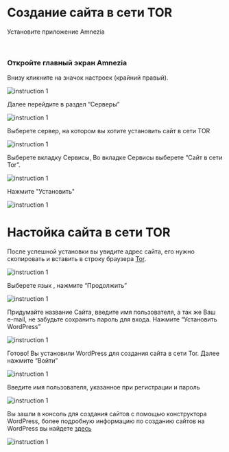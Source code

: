 # Создание сайта в сети TOR

Установите приложение Amnezia

&nbsp;

### Откройте главный экран Amnezia

 Внизу  кликните на значок настроек (крайний правый).

![instruction 1](https://raw.githubusercontent.com/amnezia-vpn/amnezia.org-content/master/docs/ru/instructions/23_create_site_tor/img/cst_ru_1.png)

Далее перейдите в раздел “Серверы”


![instruction 1](https://raw.githubusercontent.com/amnezia-vpn/amnezia.org-content/master/docs/ru/instructions/23_create_site_tor/img/cst_ru_2.png)

Выберете сервер, на котором вы хотите установить сайт в сети TOR 

![instruction 1](https://raw.githubusercontent.com/amnezia-vpn/amnezia.org-content/master/docs/ru/instructions/23_create_site_tor/img/cst_ru_3.png)

Выберете вкладку Сервисы, 
Во вкладке Сервисы выберете  “Сайт в сети Tor”. 

![instruction 1](https://raw.githubusercontent.com/amnezia-vpn/amnezia.org-content/master/docs/ru/instructions/23_create_site_tor/img/cst_ru_4.png)

Нажмите "Установить" 

![instruction 1](https://raw.githubusercontent.com/amnezia-vpn/amnezia.org-content/master/docs/ru/instructions/23_create_site_tor/img/cst_ru_5.png)

# Настойка сайта в сети TOR

После успешной установки вы увидите адрес сайта, его нужно скопировать и вставить в строку браузера [Tor].

![instruction 1](https://raw.githubusercontent.com/amnezia-vpn/amnezia.org-content/master/docs/ru/instructions/23_create_site_tor/img/cst_ru_6.png)

Выберете язык , нажмите “Продолжить”
  
![instruction 1](https://raw.githubusercontent.com/amnezia-vpn/amnezia.org-content/master/docs/ru/instructions/23_create_site_tor/img/cst_ru_7.png)

Придумайте название Сайта, введите имя пользователя, а так же Ваш e-mail, не забудьте сохранить пароль для входа.
Нажмите “Установить WordPress”

![instruction 1](https://raw.githubusercontent.com/amnezia-vpn/amnezia.org-content/master/docs/ru/instructions/23_create_site_tor/img/cst_ru_8.png)

Готово! Вы установили WordPress для создания сайта в сети Tor. Далее нажмите “Войти”

![instruction 1](https://raw.githubusercontent.com/amnezia-vpn/amnezia.org-content/master/docs/ru/instructions/23_create_site_tor/img/cst_ru_9.png)

Введите имя пользователя, указанное при регистрации и пароль 

![instruction 1](https://raw.githubusercontent.com/amnezia-vpn/amnezia.org-content/master/docs/ru/instructions/23_create_site_tor/img/cst_ru_10.png)

Вы зашли в консоль для создания сайтов с помощью конструктора  WordPress, более подробную информацию по созданию сайтов на WordPress вы найдете [здесь] 

![instruction 1](https://raw.githubusercontent.com/amnezia-vpn/amnezia.org-content/master/docs/ru/instructions/23_create_site_tor/img/cst_ru_11.png)

[amnezia-site-ext-link]: https://amnezia-web-nx1r.vercel.app
[about-int-link]: /about
[Tor]: https://www.torproject.org/
[здесь]: https://codex.wordpress.org/ 









